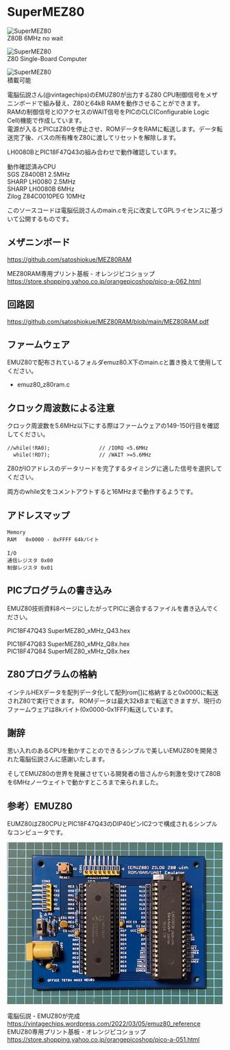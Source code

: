 # SuperMEZ80

![SuperMEZ80](https://github.com/satoshiokue/SuperMEZ80/blob/main/imgs/IMG_1595.jpeg)  
Z80B 6MHz no wait  

![SuperMEZ80](https://github.com/satoshiokue/SuperMEZ80/blob/main/imgs/IMG_1555.jpeg)  
Z80 Single-Board Computer  

![SuperMEZ80](https://github.com/satoshiokue/SuperMEZ80/blob/main/imgs/IMG_1556.jpeg)  
積載可能  

電脳伝説さん(@vintagechips)のEMUZ80が出力するZ80 CPU制御信号をメザニンボードで組み替え、Z80と64kB RAMを動作させることができます。  
RAMの制御信号とIOアクセスのWAIT信号をPICのCLC(Configurable Logic Cell)機能で作成しています。  
電源が入るとPICはZ80を停止させ、ROMデータをRAMに転送します。データ転送完了後、バスの所有権をZ80に渡してリセットを解除します。  

LH0080BとPIC18F47Q43の組み合わせで動作確認しています。  

動作確認済みCPU  
SGS Z8400B1 2.5MHz  
SHARP LH0080 2.5MHz  
SHARP LH0080B 6MHz  
Zilog Z84C0010PEG 10MHz  

このソースコードは電脳伝説さんのmain.cを元に改変してGPLライセンスに基づいて公開するものです。

## メザニンボード
https://github.com/satoshiokue/MEZ80RAM  

MEZ80RAM専用プリント基板 - オレンジピコショップ  
https://store.shopping.yahoo.co.jp/orangepicoshop/pico-a-062.html

## 回路図
https://github.com/satoshiokue/MEZ80RAM/blob/main/MEZ80RAM.pdf

## ファームウェア

EMUZ80で配布されているフォルダemuz80.X下のmain.cと置き換えて使用してください。
* emuz80_z80ram.c

## クロック周波数による注意

クロック周波数を5.6MHz以下にする際はファームウェアの149-150行目を確認してください。
```
//while(!RA0);                // /IORQ <5.6MHz  
  while(!RD7);                // /WAIT >=5.6MHz  
```
Z80がIOアドレスのデータリードを完了するタイミングに適した信号を選択してください。  

両方のwhile文をコメントアウトすると16MHzまで動作するようです。  

## アドレスマップ
```
Memory
RAM   0x0000 - 0xFFFF 64kバイト

I/O
通信レジスタ 0x00
制御レジスタ 0x01
```

## PICプログラムの書き込み
EMUZ80技術資料8ページにしたがってPICに適合するファイルを書き込んでください。  

PIC18F47Q43 SuperMEZ80_xMHz_Q43.hex  

PIC18F47Q83 SuperMEZ80_xMHz_Q8x.hex  
PIC18F47Q84 SuperMEZ80_xMHz_Q8x.hex  


## Z80プログラムの格納
インテルHEXデータを配列データ化して配列rom[]に格納すると0x0000に転送されZ80で実行できます。
ROMデータは最大32kBまで転送できますが、現行のファームウェアは8kバイト(0x0000-0x1FFF)転送しています。


## 謝辞
思い入れのあるCPUを動かすことのできるシンプルで美しいEMUZ80を開発された電脳伝説さんに感謝いたします。

そしてEMUZ80の世界を発展させている開発者の皆さんから刺激を受けてZ80Bを6MHzノーウェイトで動かすところまで来られました。

## 参考）EMUZ80
EUMZ80はZ80CPUとPIC18F47Q43のDIP40ピンIC2つで構成されるシンプルなコンピュータです。

![EMUZ80](https://github.com/satoshiokue/EMUZ80-6502/blob/main/imgs/IMG_Z80.jpeg)

電脳伝説 - EMUZ80が完成  
https://vintagechips.wordpress.com/2022/03/05/emuz80_reference  
EMUZ80専用プリント基板 - オレンジピコショップ  
https://store.shopping.yahoo.co.jp/orangepicoshop/pico-a-051.html
